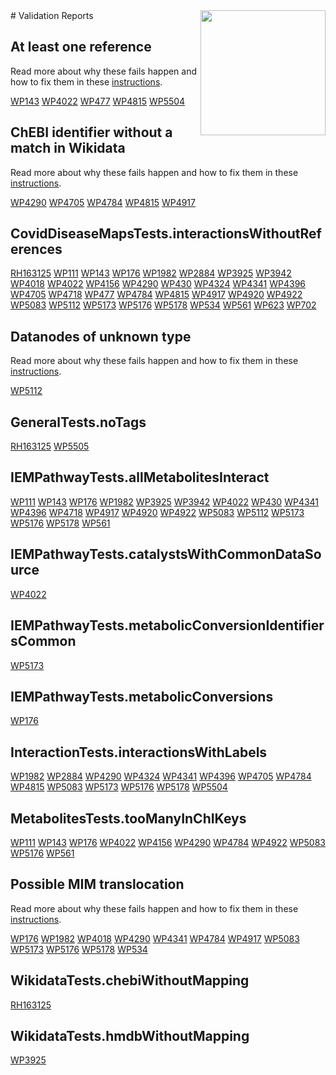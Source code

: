 <img style="float: right; width: 200px" src="https://upload.wikimedia.org/wikipedia/commons/thumb/8/83/Wplogo_with_text_500.png/640px-Wplogo_with_text_500.png" />
# Validation Reports

## At least one reference


Read more about why these fails happen and how to fix them in these [instructions](https://www.wikipathways.org/WikiPathwaysCurator/ReferencesTests/atLeastOneReference).

[WP143](reports/WP143#at-least-one-reference) [WP4022](reports/WP4022#at-least-one-reference) [WP477](reports/WP477#at-least-one-reference) [WP4815](reports/WP4815#at-least-one-reference) [WP5504](reports/WP5504#at-least-one-reference) 

## ChEBI identifier without a match in Wikidata


Read more about why these fails happen and how to fix them in these [instructions](https://www.wikipathways.org/WikiPathwaysCurator/WikidataTests/chebiWithoutMapping).

[WP4290](reports/WP4290#chebi-identifier-without-a-match-in-wikidata) [WP4705](reports/WP4705#chebi-identifier-without-a-match-in-wikidata) [WP4784](reports/WP4784#chebi-identifier-without-a-match-in-wikidata) [WP4815](reports/WP4815#chebi-identifier-without-a-match-in-wikidata) [WP4917](reports/WP4917#chebi-identifier-without-a-match-in-wikidata) 

## CovidDiseaseMapsTests.interactionsWithoutReferences

[RH163125](reports/RH163125#coviddiseasemapstestsinteractionswithoutreferences) [WP111](reports/WP111#coviddiseasemapstestsinteractionswithoutreferences) [WP143](reports/WP143#coviddiseasemapstestsinteractionswithoutreferences) [WP176](reports/WP176#coviddiseasemapstestsinteractionswithoutreferences) [WP1982](reports/WP1982#coviddiseasemapstestsinteractionswithoutreferences) [WP2884](reports/WP2884#coviddiseasemapstestsinteractionswithoutreferences) [WP3925](reports/WP3925#coviddiseasemapstestsinteractionswithoutreferences) [WP3942](reports/WP3942#coviddiseasemapstestsinteractionswithoutreferences) [WP4018](reports/WP4018#coviddiseasemapstestsinteractionswithoutreferences) [WP4022](reports/WP4022#coviddiseasemapstestsinteractionswithoutreferences) [WP4156](reports/WP4156#coviddiseasemapstestsinteractionswithoutreferences) [WP4290](reports/WP4290#coviddiseasemapstestsinteractionswithoutreferences) [WP430](reports/WP430#coviddiseasemapstestsinteractionswithoutreferences) [WP4324](reports/WP4324#coviddiseasemapstestsinteractionswithoutreferences) [WP4341](reports/WP4341#coviddiseasemapstestsinteractionswithoutreferences) [WP4396](reports/WP4396#coviddiseasemapstestsinteractionswithoutreferences) [WP4705](reports/WP4705#coviddiseasemapstestsinteractionswithoutreferences) [WP4718](reports/WP4718#coviddiseasemapstestsinteractionswithoutreferences) [WP477](reports/WP477#coviddiseasemapstestsinteractionswithoutreferences) [WP4784](reports/WP4784#coviddiseasemapstestsinteractionswithoutreferences) [WP4815](reports/WP4815#coviddiseasemapstestsinteractionswithoutreferences) [WP4917](reports/WP4917#coviddiseasemapstestsinteractionswithoutreferences) [WP4920](reports/WP4920#coviddiseasemapstestsinteractionswithoutreferences) [WP4922](reports/WP4922#coviddiseasemapstestsinteractionswithoutreferences) [WP5083](reports/WP5083#coviddiseasemapstestsinteractionswithoutreferences) [WP5112](reports/WP5112#coviddiseasemapstestsinteractionswithoutreferences) [WP5173](reports/WP5173#coviddiseasemapstestsinteractionswithoutreferences) [WP5176](reports/WP5176#coviddiseasemapstestsinteractionswithoutreferences) [WP5178](reports/WP5178#coviddiseasemapstestsinteractionswithoutreferences) [WP534](reports/WP534#coviddiseasemapstestsinteractionswithoutreferences) [WP561](reports/WP561#coviddiseasemapstestsinteractionswithoutreferences) [WP623](reports/WP623#coviddiseasemapstestsinteractionswithoutreferences) [WP702](reports/WP702#coviddiseasemapstestsinteractionswithoutreferences) 

## Datanodes of unknown type


Read more about why these fails happen and how to fix them in these [instructions](https://www.wikipathways.org/WikiPathwaysCurator/DataNodesTests/unknownTypes).

[WP5112](reports/WP5112#datanodes-of-unknown-type) 

## GeneralTests.noTags

[RH163125](reports/RH163125#generaltestsnotags) [WP5505](reports/WP5505#generaltestsnotags) 

## IEMPathwayTests.allMetabolitesInteract

[WP111](reports/WP111#iempathwaytestsallmetabolitesinteract) [WP143](reports/WP143#iempathwaytestsallmetabolitesinteract) [WP176](reports/WP176#iempathwaytestsallmetabolitesinteract) [WP1982](reports/WP1982#iempathwaytestsallmetabolitesinteract) [WP3925](reports/WP3925#iempathwaytestsallmetabolitesinteract) [WP3942](reports/WP3942#iempathwaytestsallmetabolitesinteract) [WP4022](reports/WP4022#iempathwaytestsallmetabolitesinteract) [WP430](reports/WP430#iempathwaytestsallmetabolitesinteract) [WP4341](reports/WP4341#iempathwaytestsallmetabolitesinteract) [WP4396](reports/WP4396#iempathwaytestsallmetabolitesinteract) [WP4718](reports/WP4718#iempathwaytestsallmetabolitesinteract) [WP4917](reports/WP4917#iempathwaytestsallmetabolitesinteract) [WP4920](reports/WP4920#iempathwaytestsallmetabolitesinteract) [WP4922](reports/WP4922#iempathwaytestsallmetabolitesinteract) [WP5083](reports/WP5083#iempathwaytestsallmetabolitesinteract) [WP5112](reports/WP5112#iempathwaytestsallmetabolitesinteract) [WP5173](reports/WP5173#iempathwaytestsallmetabolitesinteract) [WP5176](reports/WP5176#iempathwaytestsallmetabolitesinteract) [WP5178](reports/WP5178#iempathwaytestsallmetabolitesinteract) [WP561](reports/WP561#iempathwaytestsallmetabolitesinteract) 

## IEMPathwayTests.catalystsWithCommonDataSource

[WP4022](reports/WP4022#iempathwaytestscatalystswithcommondatasource) 

## IEMPathwayTests.metabolicConversionIdentifiersCommon

[WP5173](reports/WP5173#iempathwaytestsmetabolicconversionidentifierscommon) 

## IEMPathwayTests.metabolicConversions

[WP176](reports/WP176#iempathwaytestsmetabolicconversions) 

## InteractionTests.interactionsWithLabels

[WP1982](reports/WP1982#interactiontestsinteractionswithlabels) [WP2884](reports/WP2884#interactiontestsinteractionswithlabels) [WP4290](reports/WP4290#interactiontestsinteractionswithlabels) [WP4324](reports/WP4324#interactiontestsinteractionswithlabels) [WP4341](reports/WP4341#interactiontestsinteractionswithlabels) [WP4396](reports/WP4396#interactiontestsinteractionswithlabels) [WP4705](reports/WP4705#interactiontestsinteractionswithlabels) [WP4784](reports/WP4784#interactiontestsinteractionswithlabels) [WP4815](reports/WP4815#interactiontestsinteractionswithlabels) [WP5083](reports/WP5083#interactiontestsinteractionswithlabels) [WP5173](reports/WP5173#interactiontestsinteractionswithlabels) [WP5176](reports/WP5176#interactiontestsinteractionswithlabels) [WP5178](reports/WP5178#interactiontestsinteractionswithlabels) [WP5504](reports/WP5504#interactiontestsinteractionswithlabels) 

## MetabolitesTests.tooManyInChIKeys

[WP111](reports/WP111#metabolitesteststoomanyinchikeys) [WP143](reports/WP143#metabolitesteststoomanyinchikeys) [WP176](reports/WP176#metabolitesteststoomanyinchikeys) [WP4022](reports/WP4022#metabolitesteststoomanyinchikeys) [WP4156](reports/WP4156#metabolitesteststoomanyinchikeys) [WP4290](reports/WP4290#metabolitesteststoomanyinchikeys) [WP4784](reports/WP4784#metabolitesteststoomanyinchikeys) [WP4922](reports/WP4922#metabolitesteststoomanyinchikeys) [WP5083](reports/WP5083#metabolitesteststoomanyinchikeys) [WP5176](reports/WP5176#metabolitesteststoomanyinchikeys) [WP561](reports/WP561#metabolitesteststoomanyinchikeys) 

## Possible MIM translocation


Read more about why these fails happen and how to fix them in these [instructions](https://www.wikipathways.org/WikiPathwaysCurator/InteractionTests/possibleTranslocations).

[WP176](reports/WP176#possible-mim-translocation) [WP1982](reports/WP1982#possible-mim-translocation) [WP4018](reports/WP4018#possible-mim-translocation) [WP4290](reports/WP4290#possible-mim-translocation) [WP4341](reports/WP4341#possible-mim-translocation) [WP4784](reports/WP4784#possible-mim-translocation) [WP4917](reports/WP4917#possible-mim-translocation) [WP5083](reports/WP5083#possible-mim-translocation) [WP5173](reports/WP5173#possible-mim-translocation) [WP5176](reports/WP5176#possible-mim-translocation) [WP5178](reports/WP5178#possible-mim-translocation) [WP534](reports/WP534#possible-mim-translocation) 

## WikidataTests.chebiWithoutMapping

[RH163125](reports/RH163125#wikidatatestschebiwithoutmapping) 

## WikidataTests.hmdbWithoutMapping

[WP3925](reports/WP3925#wikidatatestshmdbwithoutmapping) 

